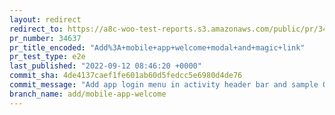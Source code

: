 ```yaml
---
layout: redirect
redirect_to: https://a8c-woo-test-reports.s3.amazonaws.com/public/pr/34637/e2e/index.html
pr_number: 34637
pr_title_encoded: "Add%3A+mobile+app+welcome+modal+and+magic+link"
pr_test_type: e2e
last_published: "2022-09-12 08:46:20 +0000"
commit_sha: 4de4137caef1fe601ab60d5fedcc5e6980d4de76
commit_message: "Add app login menu in activity header bar and sample QR body content"
branch_name: add/mobile-app-welcome
---
```

